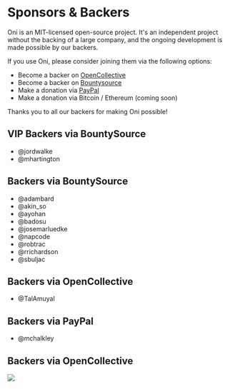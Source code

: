 # Sponsors & Backers

Oni is an MIT-licensed open-source project. It's an independent project without the backing of a large company, and the ongoing development is made possible by our backers.

If you use Oni, please consider joining them via the following options:

- Become a backer on [OpenCollective](https://opencollective.com/oni#backer)
- Become a backer on [Bountysource](https://salt.bountysource.com/teams/oni)
- Make a donation via [PayPal](https://www.paypal.me/bryphe/25)
- Make a donation via Bitcoin / Ethereum (coming soon)

Thanks you to all our backers for making Oni possible!

## VIP Backers via BountySource

- @jordwalke
- @mhartington

## Backers via BountySource

- @adambard
- @akin_so
- @ayohan
- @badosu
- @josemarluedke
- @napcode
- @robtrac
- @rrichardson
- @sbuljac

## Backers via OpenCollective

- @TalAmuyal

## Backers via PayPal

- @mchalkley

## Backers via OpenCollective

<a href="https://opencollective.com/oni#backers" target="_blank"><img src="https://opencollective.com/oni/backers.svg?width=890"></a>
